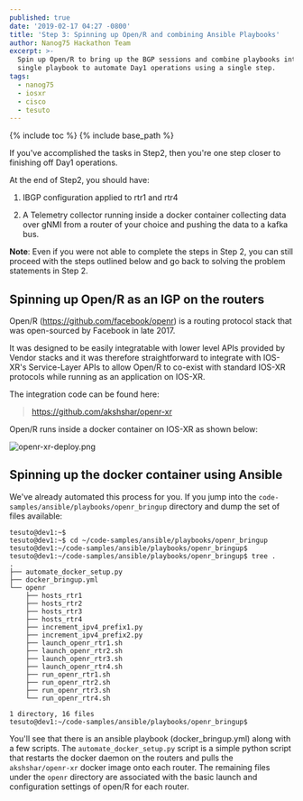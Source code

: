 ```yaml
---
published: true
date: '2019-02-17 04:27 -0800'
title: 'Step 3: Spinning up Open/R and combining Ansible Playbooks'
author: Nanog75 Hackathon Team
excerpt: >-
  Spin up Open/R to bring up the BGP sessions and combine playbooks into a
  single playbook to automate Day1 operations using a single step.
tags:
  - nanog75
  - iosxr
  - cisco
  - tesuto
---
```



{% include toc %}
{% include base_path %} 



If you've accomplished the tasks in Step2, then you're one step closer to finishing off Day1 operations.

At the end of Step2, you should have:


1.  IBGP configuration applied to rtr1 and rtr4

2.  A Telemetry collector running inside a docker container collecting data over gNMI from a router of your choice and pushing the data to a kafka bus.



**Note**: Even if you were not able to complete the steps in Step 2, you can still proceed with the steps outlined below and go back to solving the problem statements in Step 2.




## Spinning up Open/R as an IGP on the routers


Open/R (<https://github.com/facebook/openr>) is a routing protocol stack that was open-sourced by Facebook in late 2017.

It was designed to be easily integratable with lower level APIs provided by Vendor stacks and it was therefore straightforward to integrate with IOS-XR's Service-Layer APIs to allow Open/R to co-exist with standard IOS-XR protocols while running as an application on IOS-XR.

The integration code can be found here:

><https://github.com/akshshar/openr-xr>


Open/R runs inside a docker container on IOS-XR as shown below:


![openr-xr-deploy.png]({{site.baseurl}}/images/openr-xr-deploy.png)



## Spinning up the docker container using Ansible


We've already automated this process for you. If you jump into the `code-samples/ansible/playbooks/openr_bringup` directory and dump the set of files available:


```
tesuto@dev1:~$ 
tesuto@dev1:~$ cd ~/code-samples/ansible/playbooks/openr_bringup
tesuto@dev1:~/code-samples/ansible/playbooks/openr_bringup$ 
tesuto@dev1:~/code-samples/ansible/playbooks/openr_bringup$ tree .
.
├── automate_docker_setup.py
├── docker_bringup.yml
└── openr
    ├── hosts_rtr1
    ├── hosts_rtr2
    ├── hosts_rtr3
    ├── hosts_rtr4
    ├── increment_ipv4_prefix1.py
    ├── increment_ipv4_prefix2.py
    ├── launch_openr_rtr1.sh
    ├── launch_openr_rtr2.sh
    ├── launch_openr_rtr3.sh
    ├── launch_openr_rtr4.sh
    ├── run_openr_rtr1.sh
    ├── run_openr_rtr2.sh
    ├── run_openr_rtr3.sh
    └── run_openr_rtr4.sh

1 directory, 16 files
tesuto@dev1:~/code-samples/ansible/playbooks/openr_bringup$ 
```

You'll see that there is an ansible playbook (docker_bringup.yml) along with a few scripts.
The `automate_docker_setup.py` script is a simple python script that restarts the docker daemon on the routers and pulls the `akshshar/openr-xr` docker image onto each router.
The remaining files under the `openr` directory are associated with the basic launch and configuration settings of open/R for each router.



